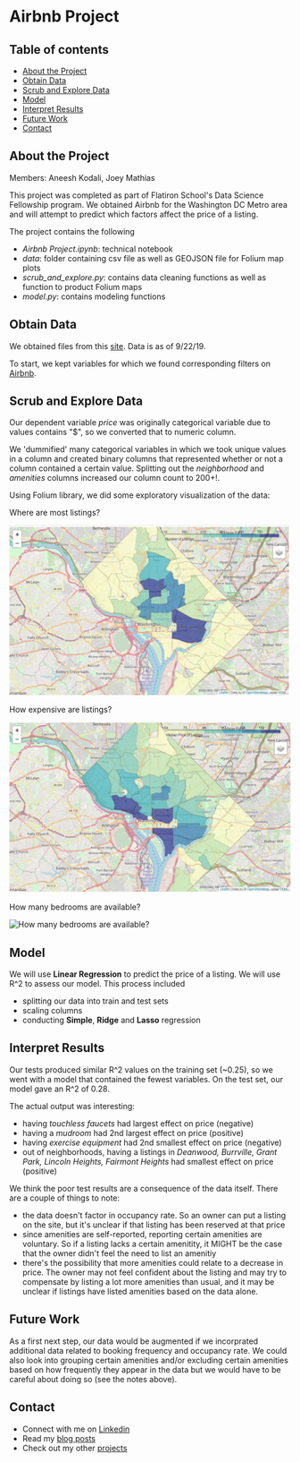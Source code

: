 # Airbnb Project

## Table of contents

* [About the Project](#about-the-project)
* [Obtain Data](#obtain-data)
* [Scrub and Explore Data](#scrub-and-explore-data)
* [Model](#model)
* [Interpret Results](#interpret-results)
* [Future Work](#future-work)
* [Contact](#contact)


## About the Project

Members: Aneesh Kodali, Joey Mathias

This project was completed as part of Flatiron School's Data Science Fellowship program. We obtained Airbnb for the Washington DC Metro area and will attempt to predict which factors affect the price of a listing.

The project contains the following
- *Airbnb Project.ipynb*: technical notebook
- *data*: folder containing csv file as well as GEOJSON file for Folium map plots
- *scrub_and_explore.py*: contains data cleaning functions as well as function to product Folium maps
- *model.py*: contains modeling functions


## Obtain Data

We obtained files from this [site](http://insideairbnb.com/get-the-data.html). Data is as of 9/22/19.

To start, we kept variables for which we found corresponding filters on [Airbnb](img/data.png).


## Scrub and Explore Data

Our dependent variable *price* was originally categorical variable due to values contains "$", so we converted that to numeric column.

We 'dummified' many categorical variables in which we took unique values in a column and created binary columns that represented whether or not a column contained a certain value. Splitting out the *neighborhood* and *amenities* columns increased our column count to 200+!.

Using Folium library, we did some exploratory visualization of the data:

Where are most listings?

![Where are most listings?](img/ExploreDataNumListings.png)

How expensive are listings?

![How expensive are listings?](img/ExploreDataMedianPrice.png)

How many bedrooms are available?

![How many bedrooms are available?](img/ExploreDataNumBedrooms)


## Model

We will use **Linear Regression** to predict the price of a listing. We will use R^2 to assess our model. This process included
- splitting our data into train and test sets
- scaling columns
- conducting **Simple**, **Ridge** and **Lasso** regression


## Interpret Results

Our tests produced similar R^2 values on the training set (~0.25), so we went with a model that contained the fewest variables. On the test set, our model gave an R^2 of 0.28. 

The actual output was interesting:
- having *touchless faucets* had largest effect on price (negative)
- having a *mudroom* had 2nd largest effect on price (positive)
- having *exercise equipment* had 2nd smallest effect on price (negative)
- out of neighborhoods, having a listings in *Deanwood, Burrville, Grant Park, Lincoln Heights, Fairmont Heights* had smallest effect on price (positive)

We think the poor test results are a consequence of the data itself. There are a couple of things to note:
- the data doesn't factor in occupancy rate. So an owner can put a listing on the site, but it's unclear if that listing has been reserved at that price
- since amenities are self-reported, reporting certain amenities are voluntary. So if a listing lacks a certain amenitity, it MIGHT be the case that the owner didn't feel the need to list an amenitiy
- there's the possibility that more amenities could relate to a decrease in price. The owner may not feel confident about the listing and may try to compensate by listing a lot more amenities than usual, and it may be unclear if listings have listed amenities based on the data alone.


## Future Work

As a first next step, our data would be augmented if we incorprated additional data related to booking frequency and occupancy rate. We could also look into grouping certain amenities and/or excluding certain amenities based on how frequently they appear in the data but we would have to be careful about doing so (see the notes above).

## Contact

- Connect with me on [Linkedin](https://www.linkedin.com/in/aneeshkodali)
- Read my [blog posts](https://medium.com/@aneesh.kodali)
- Check out my other [projects](https://github.com/aneeshkodali)
